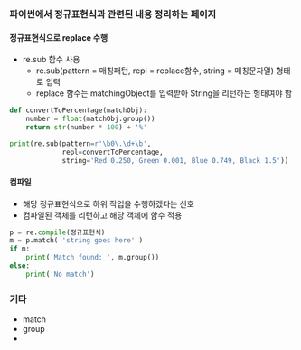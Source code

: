 ### 파이썬에서 정규표현식과 관련된 내용 정리하는 페이지


#### 정규표현식으로 replace 수행
- re.sub 함수 사용
  - re.sub(pattern = 매칭패턴, repl = replace함수, string = 매칭문자열) 형태로 입력
  - replace 함수는 matchingObject를 입력받아 String을 리턴하는 형태여야 함

```python
def convertToPercentage(matchObj):
    number = float(matchObj.group())
    return str(number * 100) + '%'

print(re.sub(pattern=r'\b0\.\d+\b',
             repl=convertToPercentage,
             string='Red 0.250, Green 0.001, Blue 0.749, Black 1.5'))
```

#### 컴파일
- 해당 정규표현식으로 하위 작업을 수행하겠다는 신호
- 컴파일된 객체를 리턴하고 해당 객체에 함수 적용
```python
p = re.compile(정규표현식) 
m = p.match( 'string goes here' ) 
if m: 
    print('Match found: ', m.group()) 
else: 
    print('No match')
```

### 기타
- match
- group
-
